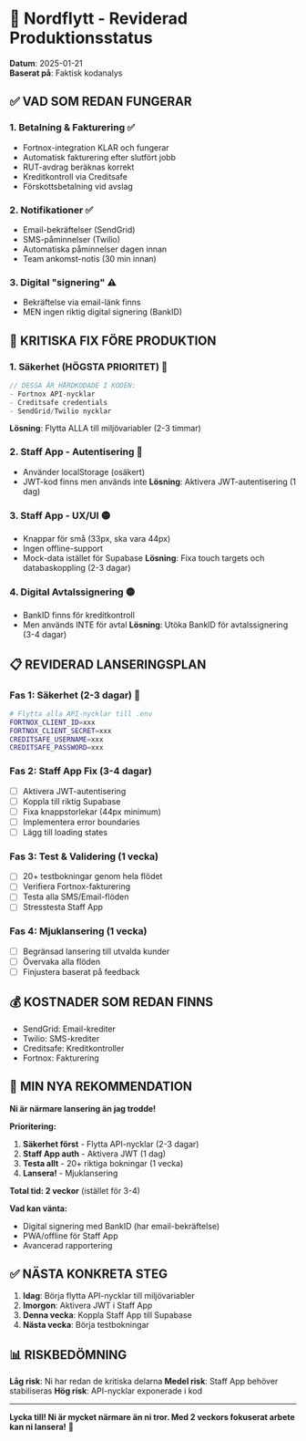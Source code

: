 # 🚀 Nordflytt - Reviderad Produktionsstatus

**Datum**: 2025-01-21  
**Baserat på**: Faktisk kodanalys

## ✅ VAD SOM REDAN FUNGERAR

### 1. **Betalning & Fakturering** ✅
- Fortnox-integration KLAR och fungerar
- Automatisk fakturering efter slutfört jobb
- RUT-avdrag beräknas korrekt
- Kreditkontroll via Creditsafe
- Förskottsbetalning vid avslag

### 2. **Notifikationer** ✅
- Email-bekräftelser (SendGrid)
- SMS-påminnelser (Twilio)
- Automatiska påminnelser dagen innan
- Team ankomst-notis (30 min innan)

### 3. **Digital "signering"** ⚠️
- Bekräftelse via email-länk finns
- MEN ingen riktig digital signering (BankID)

## 🚨 KRITISKA FIX FÖRE PRODUKTION

### 1. **Säkerhet (HÖGSTA PRIORITET)** 🔴
```javascript
// DESSA ÄR HÅRDKODADE I KODEN:
- Fortnox API-nycklar
- Creditsafe credentials
- SendGrid/Twilio nycklar
```
**Lösning**: Flytta ALLA till miljövariabler (2-3 timmar)

### 2. **Staff App - Autentisering** 🔴
- Använder localStorage (osäkert)
- JWT-kod finns men används inte
**Lösning**: Aktivera JWT-autentisering (1 dag)

### 3. **Staff App - UX/UI** 🟡
- Knappar för små (33px, ska vara 44px)
- Ingen offline-support
- Mock-data istället för Supabase
**Lösning**: Fixa touch targets och databaskoppling (2-3 dagar)

### 4. **Digital Avtalssignering** 🟡
- BankID finns för kreditkontroll
- Men används INTE för avtal
**Lösning**: Utöka BankID för avtalssignering (3-4 dagar)

## 📋 REVIDERAD LANSERINGSPLAN

### Fas 1: Säkerhet (2-3 dagar) 🚨
```bash
# Flytta alla API-nycklar till .env
FORTNOX_CLIENT_ID=xxx
FORTNOX_CLIENT_SECRET=xxx
CREDITSAFE_USERNAME=xxx
CREDITSAFE_PASSWORD=xxx
```

### Fas 2: Staff App Fix (3-4 dagar)
- [ ] Aktivera JWT-autentisering
- [ ] Koppla till riktig Supabase
- [ ] Fixa knappstorlekar (44px minimum)
- [ ] Implementera error boundaries
- [ ] Lägg till loading states

### Fas 3: Test & Validering (1 vecka)
- [ ] 20+ testbokningar genom hela flödet
- [ ] Verifiera Fortnox-fakturering
- [ ] Testa alla SMS/Email-flöden
- [ ] Stresstesta Staff App

### Fas 4: Mjuklansering (1 vecka)
- [ ] Begränsad lansering till utvalda kunder
- [ ] Övervaka alla flöden
- [ ] Finjustera baserat på feedback

## 💰 KOSTNADER SOM REDAN FINNS
- SendGrid: Email-krediter
- Twilio: SMS-krediter  
- Creditsafe: Kreditkontroller
- Fortnox: Fakturering

## 🎯 MIN NYA REKOMMENDATION

**Ni är närmare lansering än jag trodde!**

**Prioritering:**
1. **Säkerhet först** - Flytta API-nycklar (2-3 dagar)
2. **Staff App auth** - Aktivera JWT (1 dag)
3. **Testa allt** - 20+ riktiga bokningar (1 vecka)
4. **Lansera!** - Mjuklansering

**Total tid: 2 veckor** (istället för 3-4)

**Vad kan vänta:**
- Digital signering med BankID (har email-bekräftelse)
- PWA/offline för Staff App
- Avancerad rapportering

## ✅ NÄSTA KONKRETA STEG

1. **Idag**: Börja flytta API-nycklar till miljövariabler
2. **Imorgon**: Aktivera JWT i Staff App
3. **Denna vecka**: Koppla Staff App till Supabase
4. **Nästa vecka**: Börja testbokningar

## 📊 RISKBEDÖMNING

**Låg risk**: Ni har redan de kritiska delarna
**Medel risk**: Staff App behöver stabiliseras
**Hög risk**: API-nycklar exponerade i kod

---

**Lycka till! Ni är mycket närmare än ni tror. Med 2 veckors fokuserat arbete kan ni lansera!** 🚀